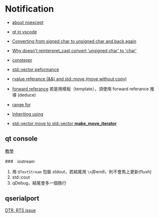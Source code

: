 # Notification
* [about noexcept](https://xinhuang.github.io/posts/2013-12-31-when-to-use-noexcept-and-when-to-not.html)
* [qt in vscode](https://www.kdab.com/using-visual-studio-code-for-writing-qt-applications/)
* [Converting from signed char to unsigned char and back again](https://stackoverflow.com/questions/5040920/converting-from-signed-char-to-unsigned-char-and-back-again)

* [Why doesn't reinterpret_cast convert 'unsigned char' to 'char'](https://stackoverflow.com/questions/14692418/why-doesnt-reinterpret-cast-convert-unsigned-char-to-char)

* [constexpr](https://tjsw.medium.com/%E6%BD%AE-c-constexpr-ac1bb2bdc5e2)

* [std::vector peformance](https://stackoverflow.com/questions/381621/using-arrays-or-stdvectors-in-c-whats-the-performance-gap#381656)

* [rvalue referance (&&) and std::move (move without copy)](https://tjsw.medium.com/%E6%BD%AE-c-11-universal-reference-rvalue-reference-move-semantics-1ea29f8cab.dc)

* [forward referance](https://tjsw.medium.com/%E6%BD%AE-c-11-perfect-forwarding-%E5%AE%8C%E7%BE%8E%E8%BD%89%E7%99%BC%E4%BD%A0%E7%9A%84%E9%9C%80%E6%B1%82-%E6%B7%B1%E5%BA%A6%E8%A7%A3%E6%9E%90-f991830bcd84)
  若是用樣板（template），須使用 forward referance 推導 (deduce)

* [range for](https://en.cppreference.com/w/cpp/language/range-for)

* [Inheriting using](https://en.cppreference.com/w/cpp/language/using_declaration)

* [std::vector move to std::vector **make_move_iterator**](https://en.cppreference.com/w/cpp/iterator/make_move_iterator)

## qt console

[教學](https://www.lubby.org/ebooks/qtconsoleapp2/qtconsoleapp2.html)

###　iostream

1. 用 `QTextStream` 包裝 stdout，若結尾用 `\n`非endl，則不會馬上更新(flush)
2. std::cout
3. qDebug，結尾會多一個換行
## qserialport

[DTR, RTS issue](https://forum.qt.io/topic/83679/problem-facing-with-qt-serial-port-module/5)